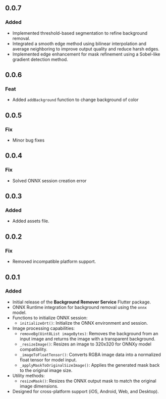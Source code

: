 ## 0.0.7

### Added
- Implemented threshold-based segmentation to refine background removal.
- Integrated a smooth edge method using bilinear interpolation and average neighboring to improve output quality  and reduce harsh edges.
- Implemented edge enhancement for mask refinement using a Sobel-like gradient detection method.

## 0.0.6

### Feat
- Added `addBackground` function to change background of color

## 0.0.5

### Fix
- Minor bug fixes

## 0.0.4

### Fix
- Solved ONNX session creation error

## 0.0.3

### Added
- Added assets file.

## 0.0.2

### Fix
- Removed incompatible platform support.

## 0.0.1

### Added
- Initial release of the **Background Remover Service** Flutter package.
- ONNX Runtime integration for background removal using the `onnx` model.
- Functions to initialize ONNX session:
  - `initializeOrt()`: Initialize the ONNX environment and session.
- Image processing capabilities:
  - `removeBg(Uint8List imageBytes)`: Removes the background from an input image and returns the image with a transparent background.
  - `_resizeImage()`: Resizes an image to 320x320 for ONNXy model compatibility.
  - `_imageToFloatTensor()`: Converts RGBA image data into a normalized float tensor for model input.
  - `_applyMaskToOriginalSizeImage()`: Applies the generated mask back to the original image size.
- Utility methods:
  - `resizeMask()`: Resizes the ONNX output mask to match the original image dimensions.
- Designed for cross-platform support (iOS, Android, Web, and Desktop).
